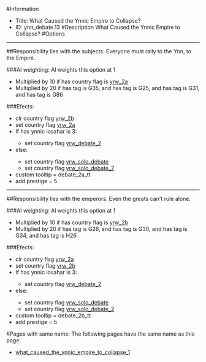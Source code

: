 #Information
 - Title: What Caused the Ynnic Empire to Collapse?
 - ID: ynn_debate.13
#Description
What Caused the Ynnic Empire to Collapse?
#Options

___
##Responsibility lies with the subjects. Everyone must rally to the Ynn, to the Empire.

###AI weighting:
AI weights this option at 1
 - Multiplied by 10 if has country flag is [yrw_2a](../flags/yrw_2a.md)
 - Multiplied by 20 if has tag is G35, and has tag is G25, and has tag is G31, and has tag is G86


###Efects:<ul><li>clr country flag [yrw_2b](../flags/yrw_2b.md)</li><li>set country flag [yrw_2a](../flags/yrw_2a.md)</li><li>If has ynnic iosahar is 3:</li><ul><li>set country flag [yrw_debate_2](../flags/yrw_debate_2.md)</li></ul><li>else:</li><ul><li>set country flag [yrw_solo_debate](../flags/yrw_solo_debate.md)</li><li>set country flag [yrw_solo_debate_2](../flags/yrw_solo_debate_2.md)</li></ul><li>custom tooltip = debate_2a_tt</li><li>add prestige = 5</li></ul>

___
##Responsibility lies with the emperors. Even the greats can't rule alone.

###AI weighting:
AI weights this option at 1
 - Multiplied by 10 if has country flag is [yrw_2b](../flags/yrw_2b.md)
 - Multiplied by 20 if has tag is G26, and has tag is G30, and has tag is G34, and has tag is H26


###Efects:<ul><li>clr country flag [yrw_2a](../flags/yrw_2a.md)</li><li>set country flag [yrw_2b](../flags/yrw_2b.md)</li><li>If has ynnic iosahar is 3:</li><ul><li>set country flag [yrw_debate_2](../flags/yrw_debate_2.md)</li></ul><li>else:</li><ul><li>set country flag [yrw_solo_debate](../flags/yrw_solo_debate.md)</li><li>set country flag [yrw_solo_debate_2](../flags/yrw_solo_debate_2.md)</li></ul><li>custom tooltip = debate_2b_tt</li><li>add prestige = 5</li></ul>


#Pages with same name:
The following pages have the same name as this page:
 - [what_caused_the_ynnic_empire_to_collapse_1](what_caused_the_ynnic_empire_to_collapse_1.md)
